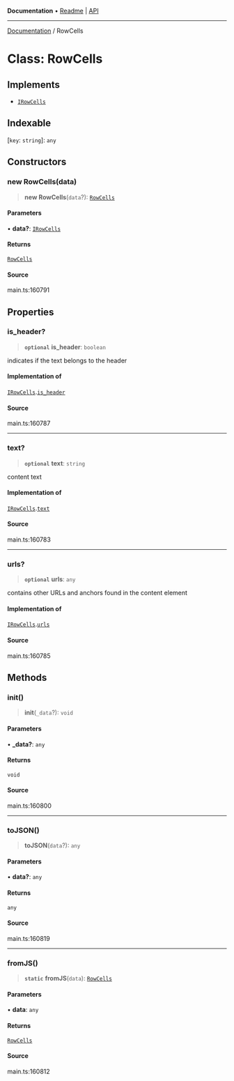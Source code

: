 **Documentation** • [Readme](../README.md) \| [API](../globals.md)

***

[Documentation](../README.md) / RowCells

# Class: RowCells

## Implements

- [`IRowCells`](../interfaces/IRowCells.md)

## Indexable

 \[`key`: `string`\]: `any`

## Constructors

### new RowCells(data)

> **new RowCells**(`data`?): [`RowCells`](RowCells.md)

#### Parameters

• **data?**: [`IRowCells`](../interfaces/IRowCells.md)

#### Returns

[`RowCells`](RowCells.md)

#### Source

main.ts:160791

## Properties

### is\_header?

> **`optional`** **is\_header**: `boolean`

indicates if the text belongs to the header

#### Implementation of

[`IRowCells`](../interfaces/IRowCells.md).[`is_header`](../interfaces/IRowCells.md#is_header)

#### Source

main.ts:160787

***

### text?

> **`optional`** **text**: `string`

content text

#### Implementation of

[`IRowCells`](../interfaces/IRowCells.md).[`text`](../interfaces/IRowCells.md#text)

#### Source

main.ts:160783

***

### urls?

> **`optional`** **urls**: `any`

contains other URLs and anchors found in the content element

#### Implementation of

[`IRowCells`](../interfaces/IRowCells.md).[`urls`](../interfaces/IRowCells.md#urls)

#### Source

main.ts:160785

## Methods

### init()

> **init**(`_data`?): `void`

#### Parameters

• **\_data?**: `any`

#### Returns

`void`

#### Source

main.ts:160800

***

### toJSON()

> **toJSON**(`data`?): `any`

#### Parameters

• **data?**: `any`

#### Returns

`any`

#### Source

main.ts:160819

***

### fromJS()

> **`static`** **fromJS**(`data`): [`RowCells`](RowCells.md)

#### Parameters

• **data**: `any`

#### Returns

[`RowCells`](RowCells.md)

#### Source

main.ts:160812
